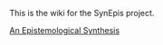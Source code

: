 This is the wiki for the SynEpis project.

[An Epistemological Synthesis](An-Epistemological-Synthesis.md)